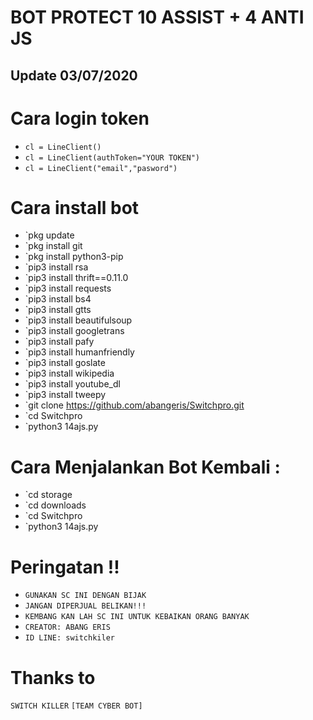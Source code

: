 # BOT PROTECT 10 ASSIST + 4 ANTI JS

## Update 03/07/2020

# Cara login token

- `cl = LineClient()`
- `cl = LineClient(authToken="YOUR TOKEN")`
- `cl = LineClient("email","pasword")`

# Cara install bot

- `pkg update
- `pkg install git
- `pkg install python3-pip
- `pip3 install rsa
- `pip3 install thrift==0.11.0
- `pip3 install requests
- `pip3 install bs4
- `pip3 install gtts
- `pip3 install beautifulsoup
- `pip3 install googletrans
- `pip3 install pafy
- `pip3 install humanfriendly
- `pip3 install goslate
- `pip3 install wikipedia
- `pip3 install youtube_dl
- `pip3 install tweepy
- `git clone https://github.com/abangeris/Switchpro.git
- `cd Switchpro
- `python3 14ajs.py

# Cara Menjalankan Bot Kembali :

- `cd storage
- `cd downloads
- `cd Switchpro
- `python3 14ajs.py

# Peringatan !!
- `GUNAKAN SC INI DENGAN BIJAK`
- `JANGAN DIPERJUAL BELIKAN!!!`
- `KEMBANG KAN LAH SC INI UNTUK KEBAIKAN ORANG BANYAK`
- `CREATOR: ABANG ERIS`
- `ID LINE: switchkiler`

# Thanks to 

   `SWITCH KILLER`
`[TEAM CYBER BOT]`
